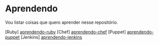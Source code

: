 # Aprendendo
Vou listar coisas que quero aprender nesse repositório.

[Ruby] [aprendendo-ruby]
[Chef] [aprendendo-chef]
[Puppet] [aprendendo-puppet]
[Jenkins] [aprendendo-jenkins]

[aprendendo-ruby]: https://github.com/pedromanoel/aprendendo-ruby
[aprendendo-chef]: https://github.com/pedromanoel/aprendendo-chef
[aprendendo-puppet]: https://github.com/pedromanoel/aprendendo-puppet
[aprendendo-jenkins]: https://github.com/pedromanoel/aprendendo-jenkins
